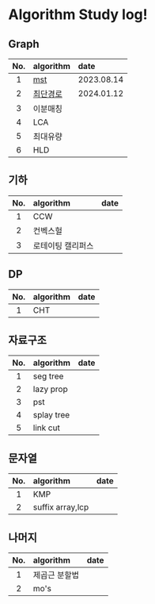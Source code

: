 # Algorithm Study log!

## Graph

|No.| algorithm |date|
|:-:|:-|:-|
|1|[mst](https://github.com/iacobuschoi/algorithm/blob/main/%EC%B5%9C%EC%86%8C%20%EC%8B%A0%EC%9E%A5%20%ED%8A%B8%EB%A6%AC.md)|2023.08.14|
|2|[최단경로](https://github.com/iacobuschoi/algorithm/blob/main/%EC%B5%9C%EB%8B%A8%20%EA%B2%BD%EB%A1%9C.md)|2024.01.12|
|3|이분매칭||
|4|LCA||
|5|최대유량||
|6|HLD||

## 기하
|No.| algorithm |date|
|:-:|:-|:-|
|1|CCW||
|2|컨벡스헐||
|3|로테이팅 캘리퍼스||

## DP
|No.| algorithm |date|
|:-:|:-|:-|
|1|CHT||

## 자료구조
|No.| algorithm |date|
|:-:|:-|:-|
|1|seg tree||
|2|lazy prop||
|3|pst||
|4|splay tree||
|5|link cut||

## 문자열
|No.| algorithm |date|
|:-:|:-|:-|
|1|KMP||
|2|suffix array,lcp||

## 나머지
|No.| algorithm |date|
|:-:|:-|:-|
|1|제곱근 분할법||
|2|mo's||

